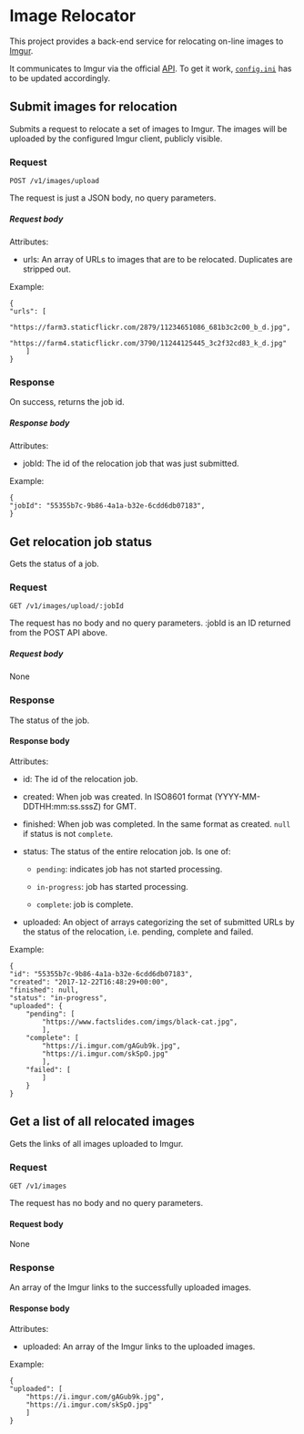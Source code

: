 # Image Relocator

This project provides a back-end service for relocating on-line images to [Imgur](https://imgur.com/).

It communicates to Imgur via the official [API](https://apidocs.imgur.com/).
To get it work, [`config.ini`](./config.ini) has to be updated accordingly.

## Submit images for relocation

Submits a request to relocate a set of images to Imgur.
The images will be uploaded by the configured Imgur client, publicly visible.

### Request

    POST /v1/images/upload

The request is just a JSON body, no query parameters.

##### Request body

Attributes:

* urls: An array of URLs to images that are to be relocated. Duplicates are stripped out.

Example:

    {
    "urls": [
        "https://farm3.staticflickr.com/2879/11234651086_681b3c2c00_b_d.jpg",
        "https://farm4.staticflickr.com/3790/11244125445_3c2f32cd83_k_d.jpg"
        ]
    }

### Response

On success, returns the job id.

##### Response body

Attributes:

* jobId: The id of the relocation job that was just submitted.

Example:

    {
    "jobId": "55355b7c-9b86-4a1a-b32e-6cdd6db07183",
    }

## Get relocation job status

Gets the status of a job.

### Request

    GET /v1/images/upload/:jobId

The request has no body and no query parameters. :jobId is an ID returned from the POST
API above.

##### Request body

None

### Response

The status of the job.

#### Response body

Attributes:

* id: The id of the relocation job.

* created: When job was created. In ISO8601 format (YYYY-MM-DDTHH:mm:ss.sssZ) for
GMT.

* finished: When job was completed. In the same format as created. `null` if status is not
`complete`.

* status: The status of the entire relocation job. Is one of:

    * `pending`: indicates job has not started processing.

    * `in-progress`: job has started processing.

    * `complete`: job is complete.

* uploaded: An object of arrays categorizing the set of submitted URLs by the status of the relocation, i.e. pending, complete and failed.

Example:

    {
    "id": "55355b7c-9b86-4a1a-b32e-6cdd6db07183",
    "created": "2017-12-22T16:48:29+00:00",
    "finished": null,
    "status": "in-progress",
    "uploaded": {
        "pending": [
            "https://www.factslides.com/imgs/black-cat.jpg",
            ],
        "complete": [
            "https://i.imgur.com/gAGub9k.jpg",
            "https://i.imgur.com/skSpO.jpg"
            ],
        "failed": [
            ]
        }
    }

## Get a list of all relocated images

Gets the links of all images uploaded to Imgur.

### Request

    GET /v1/images

The request has no body and no query parameters.

#### Request body

None

### Response

An array of the Imgur links to the successfully uploaded images.

#### Response body

Attributes:

* uploaded: An array of the Imgur links to the uploaded images.

Example:

    {
    "uploaded": [
        "https://i.imgur.com/gAGub9k.jpg",
        "https://i.imgur.com/skSpO.jpg"
        ]
    }
